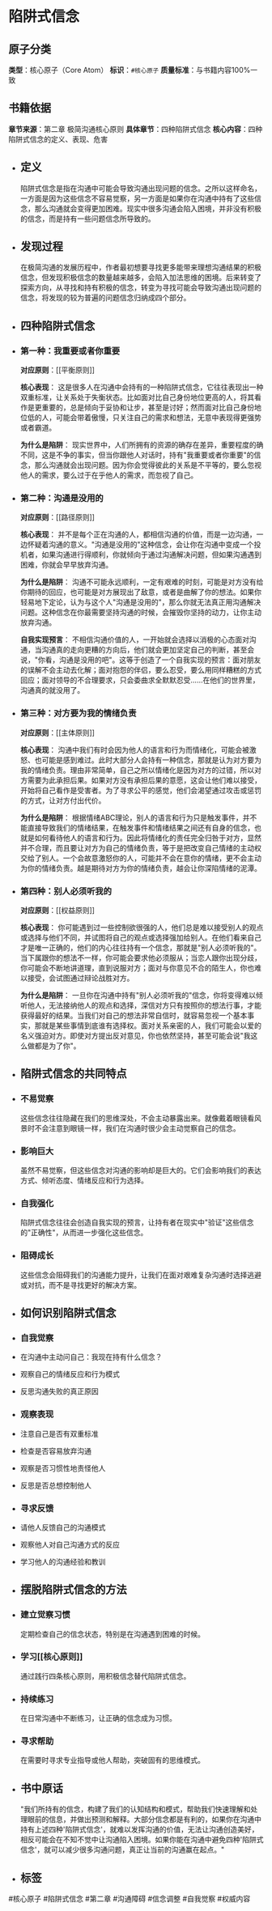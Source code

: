 # 陷阱式信念

## 原子分类
**类型**：核心原子（Core Atom）
**标识**：`#核心原子`
**质量标准**：与书籍内容100%一致

## 书籍依据
**章节来源**：第二章 极简沟通核心原则
**具体章节**：四种陷阱式信念
**核心内容**：四种陷阱式信念的定义、表现、危害

- ## 定义
  陷阱式信念是指在沟通中可能会导致沟通出现问题的信念。之所以这样命名，一方面是因为这些信念不容易觉察，另一方面是如果你在沟通中持有了这些信念，那么沟通就会变得更加困难。现实中很多沟通会陷入困境，并非没有积极的信念，而是持有一些问题信念所导致的。
- ## 发现过程
  在极简沟通的发展历程中，作者最初想要寻找更多能带来理想沟通结果的积极信念，但发现积极信念的数量越来越多，会陷入加法思维的困境。后来转变了探索方向，从寻找和持有积极的信念，转变为寻找可能会导致沟通出现问题的信念，将发现的较为普遍的问题信念归纳成四个部分。
- ## 四种陷阱式信念
- ### 第一种：我重要或者你重要
  **对应原则**：[[平衡原则]]
  
  **核心表现**：
  这是很多人在沟通中会持有的一种陷阱式信念，它往往表现出一种双重标准，让关系处于失衡状态。比如面对比自己身份地位更高的人，将其看作是更重要的，总是倾向于妥协和让步，甚至是讨好；然而面对比自己身份地位低的人，可能会带着傲慢，只关注自己的需求和想法，无意中表现得更强势或者霸道。
  
  **为什么是陷阱**：
  现实世界中，人们所拥有的资源的确存在差异，重要程度的确不同，这是不争的事实，但当你跟他人对话时，持有"我重要或者你重要"的信念，那么沟通就会出现问题。因为你会觉得彼此的关系是不平等的，要么忽视他人的需求，要么过于在乎他人的需求，而忽视了自己。
- ### 第二种：沟通是没用的
  **对应原则**：[[路径原则]]
  
  **核心表现**：
  并不是每个正在沟通的人，都相信沟通的价值，而是一边沟通，一边怀疑着沟通的意义。"沟通是没用的"这种信念，会让你在沟通中变成一个投机者，如果沟通进行得顺利，你就倾向于通过沟通解决问题，但如果沟通遇到困难，你就会早早放弃沟通。
  
  **为什么是陷阱**：
  沟通不可能永远顺利，一定有艰难的时刻，可能是对方没有给你期待的回应，也可能是对方展现出了敌意，或者是曲解了你的想法。如果你轻易地下定论，认为与这个人"沟通是没用的"，那么你就无法真正用沟通解决问题。这种信念在你最需要坚持沟通的时候，会摧毁你坚持的动力，让你主动放弃沟通。
  
  **自我实现预言**：
  不相信沟通价值的人，一开始就会选择以消极的心态面对沟通，当沟通真的走向更糟的方向后，他们就会更加坚定自己的判断，甚至会说，"你看，沟通是没用的吧"。这等于创造了一个自我实现的预言：面对朋友的误解不会主动去化解；面对抱怨的伴侣，要么忍受，要么用同样糟糕的方式回应；面对领导的不合理要求，只会委曲求全默默忍受……在他们的世界里，沟通真的就没用了。
- ### 第三种：对方要为我的情绪负责
  **对应原则**：[[主体原则]]
  
  **核心表现**：
  沟通中我们有时会因为他人的语言和行为而情绪化，可能会被激怒、也可能是感到难过。此时大部分人会持有一种信念，那就是认为对方要为我的情绪负责。理由非常简单，自己之所以情绪化是因为对方的过错，所以对方需要为此承担后果。如果对方没有承担后果的意愿，这会让他们难以接受，开始将自己看作是受害者。为了寻求公平的感觉，他们会渴望通过攻击或惩罚的方式，让对方付出代价。
  
  **为什么是陷阱**：
  根据情绪ABC理论，别人的语言和行为只是触发事件，并不能直接导致我们的情绪结果，在触发事件和情绪结果之间还有自身的信念，也就是如何看待他人的语言和行为。因此将情绪化的责任完全归咎于对方，显然并不合理，而且要让对方为自己的情绪负责，等于是把改变自己情绪的主动权交给了别人。一个会故意激怒你的人，可能并不会在意你的情绪，更不会主动为你的情绪负责。越是期待对方为你的情绪负责，越会让你深陷情绪的泥潭。
- ### 第四种：别人必须听我的
  **对应原则**：[[权益原则]]
  
  **核心表现**：
  你可能遇到过一些控制欲很强的人，他们总是难以接受别人的观点或选择与他们不同，并试图将自己的观点或选择强加给别人。在他们看来自己才是唯一正确的，他们的内心往往持有一个信念，那就是"别人必须听我的"。当下属跟你的想法不一样，你可能会要求他必须服从；当恋人跟你出现分歧，你可能会不断地讲道理，直到说服对方；面对与你意见不合的陌生人，你也难以接受，会试图通过辩论战胜对方。
  
  **为什么是陷阱**：
  一旦你在沟通中持有"别人必须听我的"信念，你将变得难以倾听他人，无法接纳他人的观点和选择，深信对方只有按照你的想法行事，才能获得最好的结果。当我们对自己的想法非常自信时，就容易忽视一个基本事实，那就是某些事情到底谁有选择权。面对关系亲密的人，我们可能会以爱的名义强迫对方。即使对方提出反对意见，你也依然坚持，甚至可能会说"我这么做都是为了你"。
- ## 陷阱式信念的共同特点
- ### 不易觉察
  这些信念往往隐藏在我们的思维深处，不会主动暴露出来。就像戴着眼镜看风景时不会注意到眼镜一样，我们在沟通时很少会主动觉察自己的信念。
- ### 影响巨大
  虽然不易觉察，但这些信念对沟通的影响却是巨大的。它们会影响我们的表达方式、倾听态度、情绪反应和行为选择。
- ### 自我强化
  陷阱式信念往往会创造自我实现的预言，让持有者在现实中"验证"这些信念的"正确性"，从而进一步强化这些信念。
- ### 阻碍成长
  这些信念会阻碍我们的沟通能力提升，让我们在面对艰难复杂沟通时选择逃避或对抗，而不是寻找更好的解决方案。
- ## 如何识别陷阱式信念
- ### 自我觉察
- 在沟通中主动问自己：我现在持有什么信念？
- 观察自己的情绪反应和行为模式
- 反思沟通失败的真正原因
- ### 观察表现
- 注意自己是否有双重标准
- 检查是否容易放弃沟通
- 观察是否习惯性地责怪他人
- 反思是否总想控制他人
- ### 寻求反馈
- 请他人反馈自己的沟通模式
- 观察他人对自己沟通方式的反应
- 学习他人的沟通经验和教训
- ## 摆脱陷阱式信念的方法
- ### 建立觉察习惯
  定期检查自己的信念状态，特别是在沟通遇到困难的时候。
- ### 学习[[核心原则]]
  通过践行四条核心原则，用积极信念替代陷阱式信念。
- ### 持续练习
  在日常沟通中不断练习，让正确的信念成为习惯。
- ### 寻求帮助
  在需要时寻求专业指导或他人帮助，突破固有的思维模式。
- ## 书中原话
  "我们所持有的信念，构建了我们的认知结构和模式，帮助我们快速理解和处理眼前的信息，并做出预测和解释。大部分信念都是有利的，如果你在沟通中持有上述四种'陷阱式信念'，就难以发挥沟通的价值，无法让沟通创造美好，相反可能会在不知不觉中让沟通陷入困境。如果你能在沟通中避免四种'陷阱式信念'，就可以减少很多沟通问题，真正让当前的沟通赢在起点。"
- ## 标签
#核心原子 #陷阱式信念 #第二章 #沟通障碍 #信念调整 #自我觉察 #权威内容